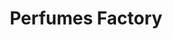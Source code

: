 ---
title: "Perfumes Factory"
url: /caracas/perfumes-factory-bulevar-de-sabana-grande-2/
shop: perfumería
---